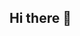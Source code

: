 ## Hi there 👋

<!--
**Smithsonian101/Smithsonian101** is a ✨ _special_ ✨ repository because its `README.md` (this file) appears on your GitHub profile.

Here are some ideas to get you started:

- 🔭 I’m currently working on ...Me!
- 🌱 I’m currently learning ...about spiritual linguistic coding.  I find it rather interesting. 
- 👯 I’m looking to collaborate on ...the "United Galactic Federation"
- 🤔 I’m looking for help with ...Managing the Universe!
- 💬 Ask me about ... _The New Epoch_
- 📫 How to reach me: ...Telepathically
- 😄 Pronouns: ...Androgynous
- ⚡ Fun fact: ...The phrase, "New Jerusalem" spells measure backwards with 2 extra letters left over____ (J,L)-jail?
-->
